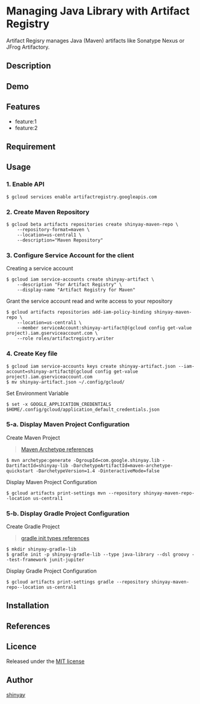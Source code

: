 # Managing Java Library with Artifact Registry

Artifact Regisry manages Java (Maven) artifacts like Sonatype Nexus or JFrog Artifactory.

## Description

## Demo

## Features

- feature:1
- feature:2

## Requirement

## Usage
### 1. Enable API
```
$ gcloud services enable artifactregistry.googleapis.com
```

### 2. Create Maven Repository
```
$ gcloud beta artifacts repositories create shinyay-maven-repo \
    --repository-format=maven \
    --location=us-central1 \
    --description="Maven Repository"
```

### 3. Configure Service Account for the client
Creating a service account
```
$ gcloud iam service-accounts create shinyay-artifact \
    --description "For Artifact Registry" \
    --display-name "Artifact Registry for Maven"
```

Grant the service account read and write access to your repository
```shell
$ gcloud artifacts repositories add-iam-policy-binding shinyay-maven-repo \
    --location=us-central1 \
    --member serviceAccount:shinyay-artifact@(gcloud config get-value project).iam.gserviceaccount.com \
    --role roles/artifactregistry.writer
```

### 4. Create Key file
```
$ gcloud iam service-accounts keys create shinyay-artifact.json --iam-account=shinyay-artifact@(gcloud config get-value project).iam.gserviceaccount.com
$ mv shinyay-artifact.json ~/.config/gcloud/
```

Set Environment Variable
```shell
$ set -x GOOGLE_APPLICATION_CREDENTIALS $HOME/.config/gcloud/application_default_credentials.json
```

### 5-a. Display Maven Project Configuration
Create Maven Project

> [Maven Archetype references](https://maven.apache.org/guides/introduction/introduction-to-archetypes.html)

```
$ mvn archetype:generate -DgroupId=com.google.shinyay.lib -DartifactId=shinyay-lib -DarchetypeArtifactId=maven-archetype-quickstart -DarchetypeVersion=1.4 -DinteractiveMode=false
```

Display Maven Project Configuration
```shell
$ gcloud artifacts print-settings mvn --repository shinyay-maven-repo--location us-central1
```

### 5-b. Display Gradle Project Configuration
Create Gradle Project

> [gradle init types references](https://docs.gradle.org/current/userguide/build_init_plugin.html)

```
$ mkdir shinyay-gradle-lib
$ gradle init -p shinyay-gradle-lib --type java-library --dsl groovy --test-framework junit-jupiter
```

Display Gradle Project Configuration
```shell
$ gcloud artifacts print-settings gradle --repository shinyay-maven-repo--location us-central1
```


## Installation

## References

## Licence

Released under the [MIT license](https://gist.githubusercontent.com/shinyay/56e54ee4c0e22db8211e05e70a63247e/raw/34c6fdd50d54aa8e23560c296424aeb61599aa71/LICENSE)

## Author

[shinyay](https://github.com/shinyay)
